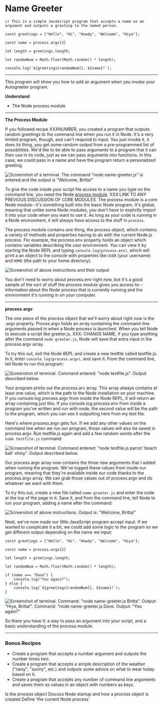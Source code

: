 # Name Greeter

````
// This is a simple JavaScript program that accepts a name as an argument and outputs a greeting to the named person. 

const greetings = ["Hello", "Hi", "Howdy", "Welcome", "Hiya"]; 

const name = process.argv[2]

let length = greetings.length;

let randomNum = Math.floor(Math.random() * length);

console.log(`${greetings[randomNum]}, ${name}!`);
````
___

This program will show you how to add an argument when you invoke your Autogreeter program.

**Understand**
* The Node process module
___
**The Process Module**

If you followed recipe XXXNUMBER, you created a program that outputs random greetings to the command line when you run it in Node. It's a very limited program, though, and can't respond to input. You just invoke it, it does its thing, you get some random output from a pre-programmed list of possibilities. We'd like to be able to pass arguments to a program  that it can then use in its code, just as we can pass arguments into functions. In this case, we could pass in a name and have the program return a personalized greeting. 

![Screenshot of a terminal. The command "node name-greeter.js" is entered and the output is "Welcome, Britta!"](https://github.com/bkager/Node-cookbook/assets/68086185/2427dc11-d4a4-4ff2-ae69-1cb07c6a27ee)


To give the code inside your script file access to a name you type on the command line, you need the Node [process module](https://nodejs.org/api/process.html#processconfig). XXX:LINK TO ANY PREVIOUS DISCUSSION OF CORE MODULES. The process module is a core Node module--it's something built into the basic Node program. It's global, meaning that unlike some Node modules, you don't have to explictly import it into your code when you want to use it. As long as your code is running in a Node environment, it will always have access to the stuff in `process`. 

The process module contains one thing, the process object, which contains a variety of methods and properties having to do with the current Node.js process. For example, the process.env property holds an object which contains variables describing the user environment. You can view it by starting the Node REPL and typing `console.log(process.env)`, which will print a an object to the console with properties like `USER` (your username) and `HOME` (the path to your home directory).

![Screenshot of above instructions and their output](https://github.com/bkager/Node-cookbook/assets/68086185/99c55486-25bb-4648-be67-a60765a5efb2)

You don't need to worry about process.env right now, but it's a good sample of the sort of stuff the process module gives you access to--information about the Node process that is currently running and the environment it's running in on your computer. 

___
**process.argv**

The one piece of the process object that we'll worry about right now is the .argv property. Proces.argv holds an array containing the command-line arguments passed in when a Node process is launched. When you tell Node to execute a script like greeter.js, XXX: CHANGE NAME, if you type anything after the command `node greeter.js`, Node will save that extra input in the process.argv array. 

To try this out, exit the Node REPL and create a new testfile called testfile.js. In it, enter `console.log(process.argv)`, and save it. From the command line, tell Node to run this program: 

![Screenshot of terminal. Command entered: "node testfile.js". Output described below.](https://github.com/bkager/Node-cookbook/assets/68086185/962480c3-08e9-48a6-9e2c-f00f878e7735)

Your program prints out the process.arv array. This array always contains at least one value, which is the path to the Node installation on your machine. If you console.log process.argv from inside the Node REPL, it will return an array containing just this. If you console.log process.env from inside a program you've written and run with node, the second value will be the path to the program, which you can see it outputting here from my test file. 

Here's where process.argv gets fun. If we add any other values on the command line when we run our program, those values will also be saved in process.argv. Run testfile.js again and add a few random words after the `node testfile.js` command:

![Screenshot of terminal. Command entered: "node testfile.js parrot 'beach ball' shiny". Output described below.](https://github.com/bkager/Node-cookbook/assets/68086185/e5c82eba-baad-43d2-9972-8d012a5e286c)

Our process.argv array now contains the three new arguments that I added when running the program. We've logged these values from inside our program, meaning that they're available inside our code thanks to the process.argv array. We can grab those values out of process.argv and do whatever we want with them. 

To try this out, create a new file called `name-greeter.js` and enter the code at the top of the page in it. Save it, and from the command line, tell Node to run your program, adding a name after the command: 

![Screenshot of above instructions. Output is: "Welcome, Britta!"](https://github.com/bkager/Node-cookbook/assets/68086185/2fae619a-45ee-4f1e-90af-b74d19cfcb67)

Neat; we've now made our little JavaScript program accept input. If we wanted to complicate it a bit, we could add some logic to the program so we get different output depending on the name we input: 

````
const greetings = ["Hello", "Hi", "Howdy", "Welcome", "Hiya"]; 

const name = process.argv[2]

let length = greetings.length;

let randomNum = Math.floor(Math.random() * length);

if (name === "Dave") {
	console.log("You again?");
} else {
	console.log(`${greetings[randomNum]}, ${name}!`);
}
````

![Screenshot of terminal. Command: "node name-greeter.js Britta". Output: "Hiya, Britta!". Command: "node name-greeter.js Dave. Output: "You again?"](https://github.com/bkager/Node-cookbook/assets/68086185/db38099e-63a9-4b14-a16d-23af41b913d3)

So there you have it: a way to pass an argument into your script, and a basic understanding of the process module. 
____

### Bonus Recipes

* Create a program that accepts a number argument and outputs the number times two.
* Create a program that accepts a simple description of the weather ("rainy", "sunny", etc.) and outputs some advice on what to wear today based on it.
* Create a program that accepts any number of command line arguments and saves them as values in an object with numbers as keys.





Is the process object 
Discuss Node startup and how a process object is created
Define 'the current Node process'
